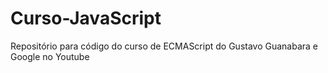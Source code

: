 # Curso-JavaScript
Repositório para código do curso de ECMAScript do Gustavo Guanabara e Google no Youtube
